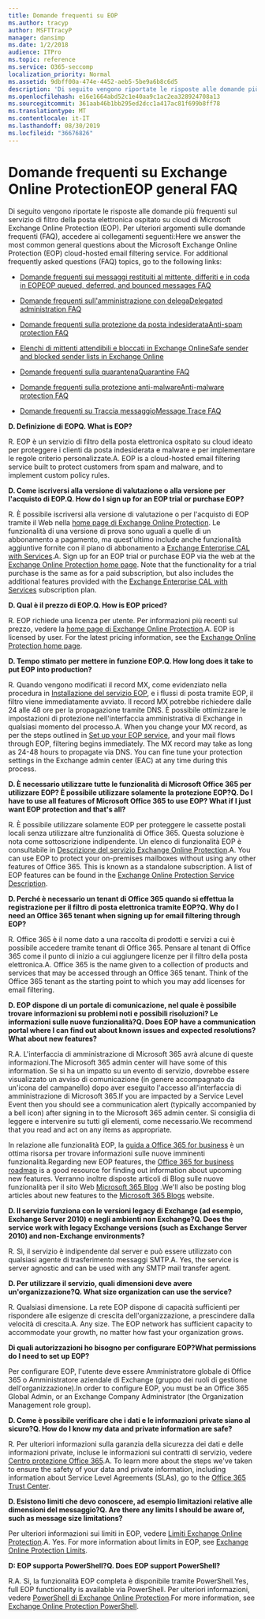 ```yaml
---
title: Domande frequenti su EOP
ms.author: tracyp
author: MSFTTracyP
manager: dansimp
ms.date: 1/2/2018
audience: ITPro
ms.topic: reference
ms.service: O365-seccomp
localization_priority: Normal
ms.assetid: 9dbff00a-474e-4452-aeb5-5be9a6b8c6d5
description: 'Di seguito vengono riportate le risposte alle domande più frequenti sul servizio di filtro della posta elettronica ospitato su cloud di Microsoft Exchange Online Protection (EOP). Per ulteriori argomenti sulle domande frequenti (FAQ), accedere ai collegamenti seguenti:'
ms.openlocfilehash: e16e1664abd52c1e40aa9c1ac2ea328924708a13
ms.sourcegitcommit: 361aab46b1bb295ed2dcc1a417ac81f699b8ff78
ms.translationtype: MT
ms.contentlocale: it-IT
ms.lasthandoff: 08/30/2019
ms.locfileid: "36676826"
---
```

# <a name="eop-general-faq"></a><span data-ttu-id="fc394-104">Domande frequenti su Exchange Online Protection</span><span class="sxs-lookup"><span data-stu-id="fc394-104">EOP general FAQ</span></span>

<span data-ttu-id="fc394-p102">Di seguito vengono riportate le risposte alle domande più frequenti sul servizio di filtro della posta elettronica ospitato su cloud di Microsoft Exchange Online Protection (EOP). Per ulteriori argomenti sulle domande frequenti (FAQ), accedere ai collegamenti seguenti:</span><span class="sxs-lookup"><span data-stu-id="fc394-p102">Here we answer the most common general questions about the Microsoft Exchange Online Protection (EOP) cloud-hosted email filtering service. For additional frequently asked questions (FAQ) topics, go to the following links:</span></span>
  
- [<span data-ttu-id="fc394-107">Domande frequenti sui messaggi restituiti al mittente, differiti e in coda in EOP</span><span class="sxs-lookup"><span data-stu-id="fc394-107">EOP queued, deferred, and bounced messages FAQ</span></span>](eop-queued-deferred-and-bounced-messages-faq.md)

- [<span data-ttu-id="fc394-108">Domande frequenti sull'amministrazione con delega</span><span class="sxs-lookup"><span data-stu-id="fc394-108">Delegated administration FAQ</span></span>](delegated-administration-faq.md)

- [<span data-ttu-id="fc394-109">Domande frequenti sulla protezione da posta indesiderata</span><span class="sxs-lookup"><span data-stu-id="fc394-109">Anti-spam protection FAQ</span></span>](../anti-spam-protection-faq.md)

- [<span data-ttu-id="fc394-110">Elenchi di mittenti attendibili e bloccati in Exchange Online</span><span class="sxs-lookup"><span data-stu-id="fc394-110">Safe sender and blocked sender lists in Exchange Online</span></span>](../safe-sender-and-blocked-sender-lists-faq.md)

- [<span data-ttu-id="fc394-111">Domande frequenti sulla quarantena</span><span class="sxs-lookup"><span data-stu-id="fc394-111">Quarantine FAQ</span></span>](../quarantine-faq.md)

- [<span data-ttu-id="fc394-112">Domande frequenti sulla protezione anti-malware</span><span class="sxs-lookup"><span data-stu-id="fc394-112">Anti-malware protection FAQ</span></span>](../anti-malware-protection-faq-eop.md)

- [<span data-ttu-id="fc394-113">Domande frequenti su Traccia messaggio</span><span class="sxs-lookup"><span data-stu-id="fc394-113">Message Trace FAQ</span></span>](http://technet.microsoft.com/library/aa49e3f9-a5b1-4410-aac2-ddbbf3f5bfb2.aspx)

 <span data-ttu-id="fc394-114">**D. Definizione di EOP**</span><span class="sxs-lookup"><span data-stu-id="fc394-114">**Q. What is EOP?**</span></span>
  
<span data-ttu-id="fc394-p103">R. EOP è un servizio di filtro della posta elettronica ospitato su cloud ideato per proteggere i clienti da posta indesiderata e malware e per implementare le regole criterio personalizzate.</span><span class="sxs-lookup"><span data-stu-id="fc394-p103">A. EOP is a cloud-hosted email filtering service built to protect customers from spam and malware, and to implement custom policy rules.</span></span>
  
 <span data-ttu-id="fc394-117">**D. Come iscriversi alla versione di valutazione o alla versione per l'acquisto di EOP.**</span><span class="sxs-lookup"><span data-stu-id="fc394-117">**Q. How do I sign up for an EOP trial or purchase EOP?**</span></span>
  
<span data-ttu-id="fc394-p104">R. È possibile iscriversi alla versione di valutazione o per l'acquisto di EOP tramite il Web nella [home page di Exchange Online Protection](https://products.office.com/exchange/exchange-email-security-spam-protection). Le funzionalità di una versione di prova sono uguali a quelle di un abbonamento a pagamento, ma quest'ultimo include anche funzionalità aggiuntive fornite con il piano di abbonamento a [Exchange Enterprise CAL with Services](https://products.office.com/exchange/microsoft-exchange-server-licensing-licensing-overview).</span><span class="sxs-lookup"><span data-stu-id="fc394-p104">A. Sign up for an EOP trial or purchase EOP via the web at the [Exchange Online Protection home page](https://products.office.com/exchange/exchange-email-security-spam-protection). Note that the functionality for a trial purchase is the same as for a paid subscription, but also includes the additional features provided with the [Exchange Enterprise CAL with Services](https://products.office.com/exchange/microsoft-exchange-server-licensing-licensing-overview) subscription plan.</span></span>
  
 <span data-ttu-id="fc394-121">**D. Qual è il prezzo di EOP.**</span><span class="sxs-lookup"><span data-stu-id="fc394-121">**Q. How is EOP priced?**</span></span>
  
<span data-ttu-id="fc394-p105">R. EOP richiede una licenza per utente. Per informazioni più recenti sul prezzo, vedere la [home page di Exchange Online Protection](https://products.office.com/exchange/exchange-email-security-spam-protection).</span><span class="sxs-lookup"><span data-stu-id="fc394-p105">A. EOP is licensed by user. For the latest pricing information, see the [Exchange Online Protection home page](https://products.office.com/exchange/exchange-email-security-spam-protection).</span></span>
  
 <span data-ttu-id="fc394-125">**D. Tempo stimato per mettere in funzione EOP.**</span><span class="sxs-lookup"><span data-stu-id="fc394-125">**Q. How long does it take to put EOP into production?**</span></span>
  
<span data-ttu-id="fc394-p106">R. Quando vengono modificati il record MX, come evidenziato nella procedura in [Installazione del servizio EOP](set-up-your-eop-service.md), e i flussi di posta tramite EOP, il filtro viene immediatamente avviato. Il record MX potrebbe richiedere dalle 24 alle 48 ore per la propagazione tramite DNS. È possibile ottimizzare le impostazioni di protezione nell'interfaccia amministrativa di Exchange in qualsiasi momento del processo.</span><span class="sxs-lookup"><span data-stu-id="fc394-p106">A. When you change your MX record, as per the steps outlined in [Set up your EOP service](set-up-your-eop-service.md), and your mail flows through EOP, filtering begins immediately. The MX record may take as long as 24-48 hours to propagate via DNS. You can fine tune your protection settings in the Exchange admin center (EAC) at any time during this process.</span></span>
  
 <span data-ttu-id="fc394-130">**D. È necessario utilizzare tutte le funzionalità di Microsoft Office 365 per utilizzare EOP? È possibile utilizzare solamente la protezione EOP?**</span><span class="sxs-lookup"><span data-stu-id="fc394-130">**Q. Do I have to use all features of Microsoft Office 365 to use EOP? What if I just want EOP protection and that's all?**</span></span>
  
<span data-ttu-id="fc394-p107">R. È possibile utilizzare solamente EOP per proteggere le cassette postali locali senza utilizzare altre funzionalità di Office 365. Questa soluzione è nota come sottoscrizione indipendente. Un elenco di funzionalità EOP è consultabile in [Descrizione del servizio Exchange Online Protection](https://docs.microsoft.com/office365/servicedescriptions/exchange-online-protection-service-description/exchange-online-protection-service-description).</span><span class="sxs-lookup"><span data-stu-id="fc394-p107">A. You can use EOP to protect your on-premises mailboxes without using any other features of Office 365. This is known as a standalone subscription. A list of EOP features can be found in the [Exchange Online Protection Service Description](https://docs.microsoft.com/office365/servicedescriptions/exchange-online-protection-service-description/exchange-online-protection-service-description).</span></span>
  
 <span data-ttu-id="fc394-135">**D. Perché è necessario un tenant di Office 365 quando si effettua la registrazione per il filtro di posta elettronica tramite EOP?**</span><span class="sxs-lookup"><span data-stu-id="fc394-135">**Q. Why do I need an Office 365 tenant when signing up for email filtering through EOP?**</span></span>
  
<span data-ttu-id="fc394-p108">R. Office 365 è il nome dato a una raccolta di prodotti e servizi a cui è possibile accedere tramite tenant di Office 365. Pensare al tenant di Office 365 come il punto di inizio a cui aggiungere licenze per il filtro della posta elettronica.</span><span class="sxs-lookup"><span data-stu-id="fc394-p108">A. Office 365 is the name given to a collection of products and services that may be accessed through an Office 365 tenant. Think of the Office 365 tenant as the starting point to which you may add licenses for email filtering.</span></span>
  
 <span data-ttu-id="fc394-139">**D. EOP dispone di un portale di comunicazione, nel quale è possibile trovare informazioni su problemi noti e possibili risoluzioni? Le informazioni sulle nuove funzionalità?**</span><span class="sxs-lookup"><span data-stu-id="fc394-139">**Q. Does EOP have a communication portal where I can find out about known issues and expected resolutions? What about new features?**</span></span>
  
<span data-ttu-id="fc394-140">R.</span><span class="sxs-lookup"><span data-stu-id="fc394-140">A.</span></span> <span data-ttu-id="fc394-141">L'interfaccia di amministrazione di Microsoft 365 avrà alcune di queste informazioni.</span><span class="sxs-lookup"><span data-stu-id="fc394-141">The Microsoft 365 admin center will have some of this information.</span></span> <span data-ttu-id="fc394-142">Se si ha un impatto su un evento di servizio, dovrebbe essere visualizzato un avviso di comunicazione (in genere accompagnato da un'icona del campanello) dopo aver eseguito l'accesso all'interfaccia di amministrazione di Microsoft 365.</span><span class="sxs-lookup"><span data-stu-id="fc394-142">If you are impacted by a Service Level Event then you should see a communication alert (typically accompanied by a bell icon) after signing in to the Microsoft 365 admin center.</span></span> <span data-ttu-id="fc394-143">Si consiglia di leggere e intervenire su tutti gli elementi, come necessario.</span><span class="sxs-lookup"><span data-stu-id="fc394-143">We recommend that you read and act on any items as appropriate.</span></span>
  
<span data-ttu-id="fc394-144">In relazione alle funzionalità EOP, la [guida a Office 365 for business](https://www.microsoft.com/microsoft-365/roadmap?filters=O365) è un ottima risorsa per trovare informazioni sulle nuove imminenti funzionalità.</span><span class="sxs-lookup"><span data-stu-id="fc394-144">Regarding new EOP features, the [Office 365 for business roadmap](https://www.microsoft.com/microsoft-365/roadmap?filters=O365) is a good resource for finding out information about upcoming new features.</span></span> <span data-ttu-id="fc394-145">Verranno inoltre disposte articoli di Blog sulle nuove funzionalità per il sito Web [Microsoft 365 Blog](https://www.microsoft.com/en-us/microsoft-365/blog/) .</span><span class="sxs-lookup"><span data-stu-id="fc394-145">We'll also be posting blog articles about new features to the [Microsoft 365 Blogs](https://www.microsoft.com/en-us/microsoft-365/blog/) website.</span></span>
  
 <span data-ttu-id="fc394-146">**D. Il servizio funziona con le versioni legacy di Exchange (ad esempio, Exchange Server 2010) e negli ambienti non Exchange?**</span><span class="sxs-lookup"><span data-stu-id="fc394-146">**Q. Does the service work with legacy Exchange versions (such as Exchange Server 2010) and non-Exchange environments?**</span></span>
  
<span data-ttu-id="fc394-p111">R. Sì, il servizio è indipendente dal server e può essere utilizzato con qualsiasi agente di trasferimento messaggi SMTP.</span><span class="sxs-lookup"><span data-stu-id="fc394-p111">A. Yes, the service is server agnostic and can be used with any SMTP mail transfer agent.</span></span>
  
 <span data-ttu-id="fc394-149">**D. Per utilizzare il servizio, quali dimensioni deve avere un'organizzazione?**</span><span class="sxs-lookup"><span data-stu-id="fc394-149">**Q. What size organization can use the service?**</span></span>
  
<span data-ttu-id="fc394-p112">R. Qualsiasi dimensione. La rete EOP dispone di capacità sufficienti per rispondere alle esigenze di crescita dell'organizzazione, a prescindere dalla velocità di crescita.</span><span class="sxs-lookup"><span data-stu-id="fc394-p112">A. Any size. The EOP network has sufficient capacity to accommodate your growth, no matter how fast your organization grows.</span></span>
  
 <span data-ttu-id="fc394-153">**Di quali autorizzazioni ho bisogno per configurare EOP?**</span><span class="sxs-lookup"><span data-stu-id="fc394-153">**What permissions do I need to set up EOP?**</span></span>
  
<span data-ttu-id="fc394-154">Per configurare EOP, l'utente deve essere Amministratore globale di Office 365 o Amministratore aziendale di Exchange (gruppo dei ruoli di gestione dell'organizzazione).</span><span class="sxs-lookup"><span data-stu-id="fc394-154">In order to configure EOP, you must be an Office 365 Global Admin, or an Exchange Company Administrator (the Organization Management role group).</span></span>
  
 <span data-ttu-id="fc394-155">**D. Come è possibile verificare che i dati e le informazioni private siano al sicuro?**</span><span class="sxs-lookup"><span data-stu-id="fc394-155">**Q. How do I know my data and private information are safe?**</span></span>
  
<span data-ttu-id="fc394-p113">R. Per ulteriori informazioni sulla garanzia della sicurezza dei dati e delle informazioni private, incluse le informazioni sui contratti di servizio, vedere [Centro protezione Office 365](https://www.microsoft.com/trust-center).</span><span class="sxs-lookup"><span data-stu-id="fc394-p113">A. To learn more about the steps we've taken to ensure the safety of your data and private information, including information about Service Level Agreements (SLAs), go to the [Office 365 Trust Center](https://www.microsoft.com/trust-center).</span></span>
  
 <span data-ttu-id="fc394-158">**D. Esistono limiti che devo conoscere, ad esempio limitazioni relative alle dimensioni del messaggio?**</span><span class="sxs-lookup"><span data-stu-id="fc394-158">**Q. Are there any limits I should be aware of, such as message size limitations?**</span></span>
  
<span data-ttu-id="fc394-p114">Per ulteriori informazioni sui limiti in EOP, vedere [Limiti Exchange Online Protection](https://docs.microsoft.com/office365/servicedescriptions/exchange-online-protection-service-description/exchange-online-protection-limits).</span><span class="sxs-lookup"><span data-stu-id="fc394-p114">A. Yes. For more information about limits in EOP, see [Exchange Online Protection Limits](https://docs.microsoft.com/office365/servicedescriptions/exchange-online-protection-service-description/exchange-online-protection-limits).</span></span>
  
 <span data-ttu-id="fc394-162">**D: EOP supporta PowerShell?**</span><span class="sxs-lookup"><span data-stu-id="fc394-162">**Q. Does EOP support PowerShell?**</span></span>
  
<span data-ttu-id="fc394-163">R.</span><span class="sxs-lookup"><span data-stu-id="fc394-163">A.</span></span> <span data-ttu-id="fc394-164">Sì, la funzionalità EOP completa è disponibile tramite PowerShell.</span><span class="sxs-lookup"><span data-stu-id="fc394-164">Yes, full EOP functionality is available via PowerShell.</span></span> <span data-ttu-id="fc394-165">Per ulteriori informazioni, vedere [PowerShell di Exchange Online Protection](https://docs.microsoft.com/powershell/exchange/exchange-eop/exchange-online-protection-powershell).</span><span class="sxs-lookup"><span data-stu-id="fc394-165">For more information, see [Exchange Online Protection PowerShell](https://docs.microsoft.com/powershell/exchange/exchange-eop/exchange-online-protection-powershell).</span></span>
